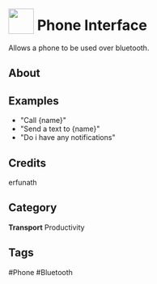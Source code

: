 # <img src="https://raw.githack.com/FortAwesome/Font-Awesome/master/svgs/solid/phone.svg" card_color="#22A7F0" width="50" height="50" style="vertical-align:bottom"/> Phone Interface
Allows a phone to be used over bluetooth.

## About


## Examples
* "Call {name}"
* "Send a text to {name}"
* "Do i have any notifications"

## Credits
erfunath

## Category
**Transport**
Productivity

## Tags
#Phone
#Bluetooth

